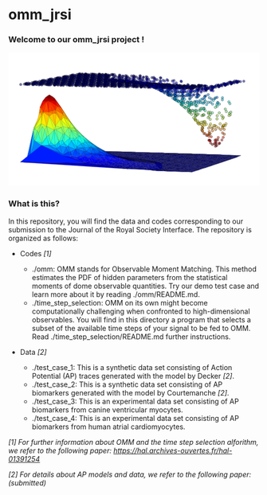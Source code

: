 # omm_jrsi

### Welcome to our omm_jrsi project !


<center><img src="./images/omm.png" title="Is this a log-normal distribution?"
alt="Front page illustration"></center>

### What is this?

In this repository, you will find the data and codes corresponding to our submission to the
Journal of the Royal Society Interface. The repository is organized as follows:

* Codes *[1]*

  * ./omm: OMM stands for Observable Moment Matching. This method estimates the PDF of hidden parameters from the statistical moments of dome observable quantities. Try our demo test case and learn more about it by reading ./omm/README.md. 
  * ./time_step_selection: OMM on its own might become computationally challenging when confronted to high-dimensional observables. You will find in this directory a program that selects a subset of the available time steps of your signal to be fed to OMM. Read ./time_step_selection/README.md further instructions.

* Data *[2]*

  * ./test_case_1: This is a synthetic data set consisting of Action Potential (AP) traces generated with the model by Decker *[2]*.
  * ./test_case_2: This is a synthetic data set consisting of AP biomarkers generated with the model by Courtemanche *[2]*.
  * ./test_case_3: This is an experimental data set consisting of AP biomarkers from canine ventricular myocytes.  
  * ./test_case_4: This is an experimental data set consisting of AP biomarkers from human atrial cardiomyocytes.

*[1] For further information about OMM and the time step selection alforithm,
 we refer to the following paper:
 https://hal.archives-ouvertes.fr/hal-01391254*

*[2] For details about AP models and data, we refer to the following paper: (submitted)*
